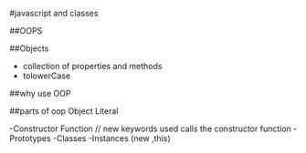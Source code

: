 #javascript and classes

##OOPS

##Objects

- collection of properties and methods
- tolowerCase

##why use OOP

##parts of oop
Object Literal

-Constructor Function // new keywords used calls the constructor function
-Prototypes
-Classes
-Instances (new ,this)
